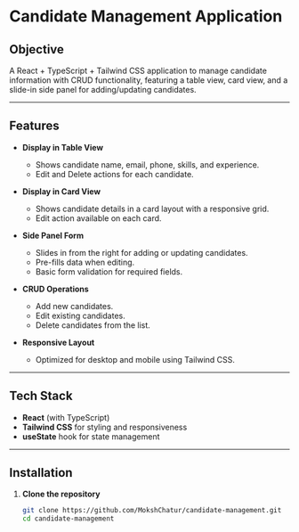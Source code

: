 # Candidate Management Application

## Objective
A React + TypeScript + Tailwind CSS application to manage candidate information with CRUD functionality, featuring a table view, card view, and a slide-in side panel for adding/updating candidates.

---

## Features
- **Display in Table View**  
  - Shows candidate name, email, phone, skills, and experience.  
  - Edit and Delete actions for each candidate.  

- **Display in Card View**  
  - Shows candidate details in a card layout with a responsive grid.  
  - Edit action available on each card.

- **Side Panel Form**  
  - Slides in from the right for adding or updating candidates.  
  - Pre-fills data when editing.  
  - Basic form validation for required fields.

- **CRUD Operations**  
  - Add new candidates.  
  - Edit existing candidates.  
  - Delete candidates from the list.

- **Responsive Layout**  
  - Optimized for desktop and mobile using Tailwind CSS.

---

## Tech Stack
- **React** (with TypeScript)  
- **Tailwind CSS** for styling and responsiveness  
- **useState** hook for state management  

---

## Installation

1. **Clone the repository**
   ```bash
   git clone https://github.com/MokshChatur/candidate-management.git
   cd candidate-management
